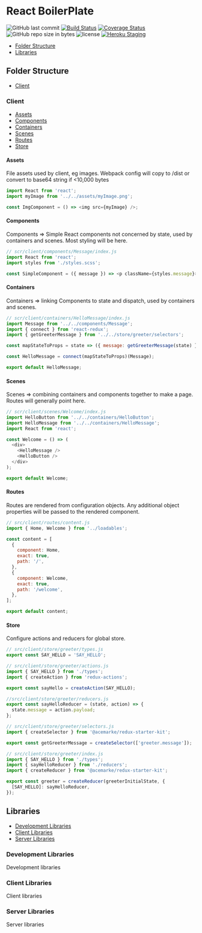 # React BoilerPlate

![GitHub last commit](https://img.shields.io/github/last-commit/google/skia.svg)
[![Build Status](https://img.shields.io/travis/rabidpug/todo-app.svg?style=flat-square)](https://travis-ci.org/rabidpug/todo-app)
[![Coverage Status](https://img.shields.io/coveralls/rabidpug/todo-app.svg?style=flat-square)](https://coveralls.io/github/rabidpug/todo-app?branch=master)
![GitHub repo size in bytes](https://img.shields.io/github/repo-size/badges/shields.svg)
![license](https://img.shields.io/github/license/mashape/apistatus.svg)
[![Heroku Staging](https://heroku-badge.herokuapp.com/?app=todo-app-staging)](https://todo-app-staging.herokuapp.com/)

* [Folder Structure](#folder-structure)
* [Libraries](#libraries)

## Folder Structure

* [Client](#client)

### Client

* [Assets](#assets)
* [Components](#components)
* [Containers](#containers)
* [Scenes](#scenes)
* [Routes](#routes)
* [Store](#store)

#### Assets

File assets used by client, eg images. Webpack config will copy to /dist or convert to base64 string if <10,000 bytes

```javascript
import React from 'react';
import myImage from '../../assets/myImage.png';

const ImgComponent = () => <img src={myImage} />;
```

#### Components

Components => Simple React components not concerned by state, used by containers and scenes. Most styling will be here.

```javascript
// scr/client/components/Message/index.js
import React from 'react';
import styles from './styles.scss';

const SimpleComponent = ({ message }) => <p className={styles.message}>{message}</p>;
```

#### Containers

Containers => linking Components to state and dispatch, used by containers and scenes.

```javascript
// scr/client/containers/HelloMessage/index.js
import Message from '../../components/Message';
import { connect } from 'react-redux';
import { getGreeterMessage } from '../../store/greeter/selectors';

const mapStateToProps = state => ({ message: getGreeterMessage(state) });

const HelloMessage = connect(mapStateToProps)(Message);

export default HelloMessage;
```

#### Scenes

Scenes => combining containers and components together to make a page. Routes will generally point here.

```javascript
// scr/client/scenes/Welcome/index.js
import HelloButton from '../../containers/HelloButton';
import HelloMessage from '../../containers/HelloMessage';
import React from 'react';

const Welcome = () => (
  <div>
    <HelloMessage />
    <HelloButton />
  </div>
);

export default Welcome;
```

#### Routes

Routes are rendered from configuration objects. Any additional object properties will be passed to the rendered component.

```javascript
// src/client/routes/content.js
import { Home, Welcome } from '../loadables';

const content = [
  {
    component: Home,
    exact: true,
    path: '/',
  },
  {
    component: Welcome,
    exact: true,
    path: '/welcome',
  },
];

export default content;
```

#### Store

Configure actions and reducers for global store.

```javascript
// src/client/store/greeter/types.js
export const SAY_HELLO = 'SAY_HELLO';

// src/client/store/greeter/actions.js
import { SAY_HELLO } from './types';
import { createAction } from 'redux-actions';

export const sayHello = createAction(SAY_HELLO);

//src/client/store/greeter/reducers.js
export const sayHelloReducer = (state, action) => {
  state.message = action.payload;
};

// src/client/store/greeter/selectors.js
import { createSelector } from '@acemarke/redux-starter-kit';

export const getGreeterMessage = createSelector(['greeter.message']);

// src/client/store/greeter/index.js
import { SAY_HELLO } from './types';
import { sayHelloReducer } from './reducers';
import { createReducer } from '@acemarke/redux-starter-kit';

export const greeter = createReducer(greeterInitialState, {
  [SAY_HELLO]: sayHelloReducer,
});
```

## Libraries

* [Development Libraries](#development-libraries)
* [Client Libraries](#client-libraries)
* [Server Libraries](#server-libraries)

### Development Libraries

Development libraries

### Client Libraries

Client libraries

### Server Libraries

Server libraries
